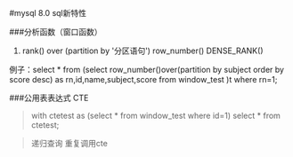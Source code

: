 #mysql 8.0 sql新特性

###分析函数（窗口函数）

1.  rank() over (partition by '分区语句') 
    row_number()
    DENSE_RANK()

   例子：select * from (select row_number()over(partition by subject order by score desc) as rn,id,name,subject,score  from window_test )t where rn=1;

###公用表表达式 CTE

>   with ctetest as (select * from window_test where id=1) select * from ctetest;

>   递归查询  重复调用cte


### 
